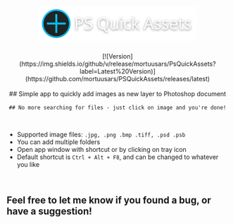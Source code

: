 <h1 align="center">
    <img src="Images/PSQuickAssets_Logo.png" width="360">
</h1>

<div align="center">
    [![Version](https://img.shields.io/github/v/release/mortuusars/PsQuickAssets?label=Latest%20Version)](https://github.com/mortuusars/PSQuickAssets/releases/latest)
</div>

<br>

<div align="center">
    ## Simple app to quickly add images as new layer to Photoshop document  
    
    ## No more searching for files - just click on image and you're done!
    
</div>

<br>

- Supported image files: `.jpg, .png .bmp .tiff, .psd .psb`
- You can add multiple folders 
- Open app window with shortcut or by clicking on tray icon
- Default shortcut is  `Ctrl + Alt + F8`,  and can be changed to whatever you like

<br>

## Feel free to let me know if you found a bug, or have a suggestion!

